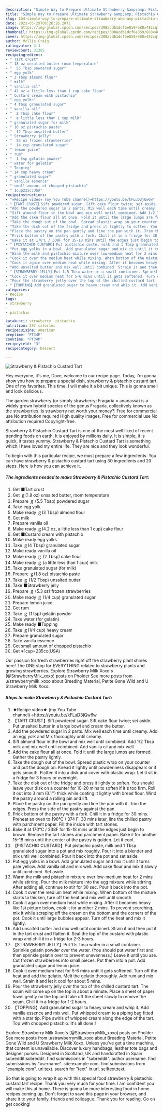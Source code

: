 ```yaml
---
description: "Simple Way to Prepare Ultimate Strawberry &amp;amp; Pistachio Custard Tart"
title: "Simple Way to Prepare Ultimate Strawberry &amp;amp; Pistachio Custard Tart"
slug: 164-simple-way-to-prepare-ultimate-strawberry-and-amp-pistachio-custard-tart
date: 2021-05-29T06:26:26.207Z
image: https://img-global.cpcdn.com/recipes/308acdb1dcf6e859/680x482cq70/strawberry-pistachio-custard-tart-recipe-main-photo.jpg
thumbnail: https://img-global.cpcdn.com/recipes/308acdb1dcf6e859/680x482cq70/strawberry-pistachio-custard-tart-recipe-main-photo.jpg
cover: https://img-global.cpcdn.com/recipes/308acdb1dcf6e859/680x482cq70/strawberry-pistachio-custard-tart-recipe-main-photo.jpg
author: Mollie Craig
ratingvalue: 4.1
reviewcount: 31305
recipeingredient:
- " Tart crust"
- " 18 oz unsalted butter room temperature"
- "  55 Tbsp powdered sugar"
- " egg yolk"
- " 3 Tbsp almond flour"
- " milk"
- " vanilla oil"
- " 42 oz a little less than 1 cup cake flour"
- " Custard cream with pistachio"
- " egg yolks"
- " 4 Tbsp granulated sugar"
- " vanilla oil"
- "  2 Tbsp cake flour"
- "  a little less than 1 cup milk"
- " granulated sugar for milk"
- " 18 oz pistachio paste"
- "  12 Tbsp unsalted butter"
- " Strawberry jelly"
- "  53 oz frozen strawberries"
- "  14 cup granulated sugar"
- " lemon juice"
- " rum"
- "  1 tsp gelatin powder"
- " water for gelatin"
- " Topping"
- " 14 cup heavy cream"
- " granulated sugar"
- " vanilla essence"
- " small amount of chopped pistachio"
- " 1cup235ccUSA"
recipeinstructions:
- "★Recipe video★ (my You Tube channel)→https://youtu.be/kFLuD3jQw6w"
- "【TART CRUST】Sift powdered sugar. Sift cake flour twice; set aside. Put unsalted butter in a large bowl and cream the butter."
- "Add the powdered sugar in 2 parts. Mix well each time until creamy. Add an egg yolk and Mix thoroughly until creamy."
- "Sift almond flour in the bowl and mix well until combined. Add 1/2 Tbsp milk and mix well until combined. Add vanilla oil and mix well."
- "Add the cake flour all at once. Fold it until the large lumps are formed. Gather the pastry lightly."
- "Take the dough out of the bowl. Spread plastic wrap on your counter and put the dough on. Knead it lightly until powderiness disappears or it gets smooth. Flatten it into a disk and cover with plastic wrap. Let it sit in a fridge for 3 hours or overnight."
- "Take the disk out of the fridge and press it lightly to soften. You should leave your disk on a counter for 10-20 mins to soften if it&#39;s too firm. Roll it out into 3 mm (0.1&#39;&#39;) thick while coating it lightly with bread flour. Wind the pastry around a rolling pin and lift."
- "Place the pastry on the pan gently and line the pan with it. Trim the edges. Press the side of the pastry against the pan."
- "Prick bottom of the pastry with a fork. Chill it in a fridge for 30 mins. Preheat an oven to 190℃ / 374 F. 30 mins later, line the chilled pastry with parchment paper. Fill the inside with tart stones."
- "Bake it at 170℃ / 338F for 15-18 mins until the edges just begin to brown. Remove the tart stones and parchment paper. Bake it for another 15-18 mins until the center of the pastry is golden. Let it cool."
- "【PISTACHIO CUSTARD】Put pistachio paste, milk and 1 Tbsp granulated sugar into a pot and mix roughly. Pour it into a blender and mix until well combined. Pour it back into the pot and set aside."
- "Put egg yolks in a bowl. Add granulated sugar and mix it until it turns pale yellow. Add vanilla oil and mix well. Add cake flour and mix it slowly until combined. Set aside."
- "Warm the milk and pistachio mixture over low-medium heat for 2 mins while stirring. Pour the milk mixture into the egg mixture while stirring. After adding all, continue to stir for 30 sec. Pour it back into the pot."
- "Cook it over the medium heat while mixing. When bottom of the mixture starts to thicken, turn off the heat and mix well until smooth."
- "Cook it again over medium heat while mixing. After it becomes heavy like 1st picture below, cook it for another 2 mins. To prevent scorching, mix it while scraping off the cream on the bottom and the corners of the pot. Cook it until large bubbles appear. Turn off the heat and mix it lightly."
- "Add unsalted butter and mix well until combined. Strain it and then put it in the tart crust and flatten it. Seal the top of the custard with plastic wrap and chill it in a fridge for 2-3 hours."
- "【STRAWBERRY JELLY】Put 1.5 Tbsp water in a small container. Sprinkle gelatin powder over the water. (You should put water first and then sprinkle gelatin over to prevent unevenness.) Leave it until you use. Cut frozen strawberries into small pieces. Put them into a pot. Add granulated sugar and lemon juice."
- "Cook it over medium heat for 5-6 mins until it gets softened. Turn off the heat and add the gelatin. Melt the gelatin thoroughly. Add rum and mix well. Strain it and let it cool for about 5 mins."
- "Pour the strawberry jelly over the top of the chilled custard tart. The scum will come up on the top in about a minute. Place a sheet of paper towel gently on the top and take off the sheet slowly to remove the scum. Chill it in a fridge for 1-2 hours."
- "【TOPPING】Add granulated sugar to heavy cream and whip it. Add vanilla essence and mix well. Put whipped cream to a piping bag fitted with a star tip. Pipe swirls of whipped cream along the edge of the tart. Top with chopped pistachio. It&#39;s all done!!"
categories:
- Recipe
tags:
- strawberry
- 
- pistachio

katakunci: strawberry  pistachio 
nutrition: 297 calories
recipecuisine: American
preptime: "PT34M"
cooktime: "PT34M"
recipeyield: "3"
recipecategory: Dessert

---
```



![Strawberry &amp; Pistachio Custard Tart](https://img-global.cpcdn.com/recipes/308acdb1dcf6e859/680x482cq70/strawberry-pistachio-custard-tart-recipe-main-photo.jpg)

Hey everyone, it's me, Dave, welcome to our recipe page. Today, I'm gonna show you how to prepare a special dish, strawberry &amp; pistachio custard tart. One of my favorites. This time, I will make it a bit unique. This is gonna smell and look delicious.

The garden strawberry (or simply strawberry; Fragaria × ananassa) is a widely grown hybrid species of the genus Fragaria, collectively known as the strawberries. Is strawberry net worth your money?! Free for commercial use No attribution required High quality images. Free for commercial use No attribution required Copyright-free.

Strawberry &amp; Pistachio Custard Tart is one of the most well liked of recent trending foods on earth. It is enjoyed by millions daily. It is simple, it is quick, it tastes yummy. Strawberry &amp; Pistachio Custard Tart is something which I have loved my entire life. They are nice and they look wonderful.


To begin with this particular recipe, we must prepare a few ingredients. You can have strawberry &amp; pistachio custard tart using 30 ingredients and 20 steps. Here is how you can achieve it.

<!--inarticleads1-->

##### The ingredients needed to make Strawberry &amp; Pistachio Custard Tart:

1. Get  ■Tart crust
1. Get  ｇ(1.8 oz) unsalted butter, room temperature
1. Prepare  ｇ (5.5 Tbsp) powdered sugar
1. Take  egg yolk
1. Make ready  ｇ(3 Tbsp) almond flour
1. Get  milk
1. Prepare  vanilla oil
1. Make ready  ｇ(4.2 oz, a little less than 1 cup) cake flour
1. Get  ■Custard cream with pistachio
1. Make ready  egg yolks
1. Take  ｇ(4 Tbsp) granulated sugar
1. Make ready  vanilla oil
1. Make ready  ｇ (2 Tbsp) cake flour
1. Make ready  ｇ (a little less than 1 cup) milk
1. Take  granulated sugar (for milk)
1. Prepare  ｇ(1.8 oz) pistachio paste
1. Take  ｇ (1/2 Tbsp) unsalted butter
1. Take  ■Strawberry jelly
1. Prepare  ｇ (5.3 oz) frozen strawberries
1. Make ready  ｇ (1/4 cup) granulated sugar
1. Prepare  lemon juice
1. Get  rum
1. Take  ｇ (1 tsp) gelatin powder
1. Take  water (for gelatin)
1. Make ready  ■Topping
1. Take  ｇ(1/4 cup) heavy cream
1. Prepare  granulated sugar
1. Take  vanilla essence
1. Get  small amount of chopped pistachio
1. Get  ※1cup=235cc(USA)


Our passion for fresh strawberries right off the strawberry plant shines here! The ONE stop for EVERYTHING related to strawberry plants and growing strawberries. Explore Strawberry Milk Xoxo&#39;s (@StrawberryMilk_xoxo) posts on Pholder See more posts from u/strawberrymilk_xoxo about Breeding Material, Petite Gone Wild and U Strawberry Milk Xoxo. 

<!--inarticleads2-->

##### Steps to make Strawberry &amp; Pistachio Custard Tart:

1. ★Recipe video★ (my You Tube channel)→https://youtu.be/kFLuD3jQw6w
1. 【TART CRUST】Sift powdered sugar. Sift cake flour twice; set aside. Put unsalted butter in a large bowl and cream the butter.
1. Add the powdered sugar in 2 parts. Mix well each time until creamy. Add an egg yolk and Mix thoroughly until creamy.
1. Sift almond flour in the bowl and mix well until combined. Add 1/2 Tbsp milk and mix well until combined. Add vanilla oil and mix well.
1. Add the cake flour all at once. Fold it until the large lumps are formed. Gather the pastry lightly.
1. Take the dough out of the bowl. Spread plastic wrap on your counter and put the dough on. Knead it lightly until powderiness disappears or it gets smooth. Flatten it into a disk and cover with plastic wrap. Let it sit in a fridge for 3 hours or overnight.
1. Take the disk out of the fridge and press it lightly to soften. You should leave your disk on a counter for 10-20 mins to soften if it&#39;s too firm. Roll it out into 3 mm (0.1&#39;&#39;) thick while coating it lightly with bread flour. Wind the pastry around a rolling pin and lift.
1. Place the pastry on the pan gently and line the pan with it. Trim the edges. Press the side of the pastry against the pan.
1. Prick bottom of the pastry with a fork. Chill it in a fridge for 30 mins. Preheat an oven to 190℃ / 374 F. 30 mins later, line the chilled pastry with parchment paper. Fill the inside with tart stones.
1. Bake it at 170℃ / 338F for 15-18 mins until the edges just begin to brown. Remove the tart stones and parchment paper. Bake it for another 15-18 mins until the center of the pastry is golden. Let it cool.
1. 【PISTACHIO CUSTARD】Put pistachio paste, milk and 1 Tbsp granulated sugar into a pot and mix roughly. Pour it into a blender and mix until well combined. Pour it back into the pot and set aside.
1. Put egg yolks in a bowl. Add granulated sugar and mix it until it turns pale yellow. Add vanilla oil and mix well. Add cake flour and mix it slowly until combined. Set aside.
1. Warm the milk and pistachio mixture over low-medium heat for 2 mins while stirring. Pour the milk mixture into the egg mixture while stirring. After adding all, continue to stir for 30 sec. Pour it back into the pot.
1. Cook it over the medium heat while mixing. When bottom of the mixture starts to thicken, turn off the heat and mix well until smooth.
1. Cook it again over medium heat while mixing. After it becomes heavy like 1st picture below, cook it for another 2 mins. To prevent scorching, mix it while scraping off the cream on the bottom and the corners of the pot. Cook it until large bubbles appear. Turn off the heat and mix it lightly.
1. Add unsalted butter and mix well until combined. Strain it and then put it in the tart crust and flatten it. Seal the top of the custard with plastic wrap and chill it in a fridge for 2-3 hours.
1. 【STRAWBERRY JELLY】Put 1.5 Tbsp water in a small container. Sprinkle gelatin powder over the water. (You should put water first and then sprinkle gelatin over to prevent unevenness.) Leave it until you use. Cut frozen strawberries into small pieces. Put them into a pot. Add granulated sugar and lemon juice.
1. Cook it over medium heat for 5-6 mins until it gets softened. Turn off the heat and add the gelatin. Melt the gelatin thoroughly. Add rum and mix well. Strain it and let it cool for about 5 mins.
1. Pour the strawberry jelly over the top of the chilled custard tart. The scum will come up on the top in about a minute. Place a sheet of paper towel gently on the top and take off the sheet slowly to remove the scum. Chill it in a fridge for 1-2 hours.
1. 【TOPPING】Add granulated sugar to heavy cream and whip it. Add vanilla essence and mix well. Put whipped cream to a piping bag fitted with a star tip. Pipe swirls of whipped cream along the edge of the tart. Top with chopped pistachio. It&#39;s all done!!


Explore Strawberry Milk Xoxo&#39;s (@StrawberryMilk_xoxo) posts on Pholder See more posts from u/strawberrymilk_xoxo about Breeding Material, Petite Gone Wild and U Strawberry Milk Xoxo. Unless you&#39;ve got a time machine, that content is unavailable. Discover luxury handbags, leather tote bags and designer purses. Designed in Scotland, UK and handcrafted in Spain. subreddit:subreddit. find submissions in &#34;subreddit&#34;. author:username. find submissions by &#34;username&#34;. site:example.com. find submissions from &#34;example.com&#34;. url:text. search for &#34;text&#34; in url. selftext:text. 

So that is going to wrap it up with this special food strawberry &amp; pistachio custard tart recipe. Thank you very much for your time. I am confident you will make this at home. There is gonna be more interesting food in home recipes coming up. Don't forget to save this page in your browser, and share it to your family, friends and colleague. Thank you for reading. Go on get cooking!
